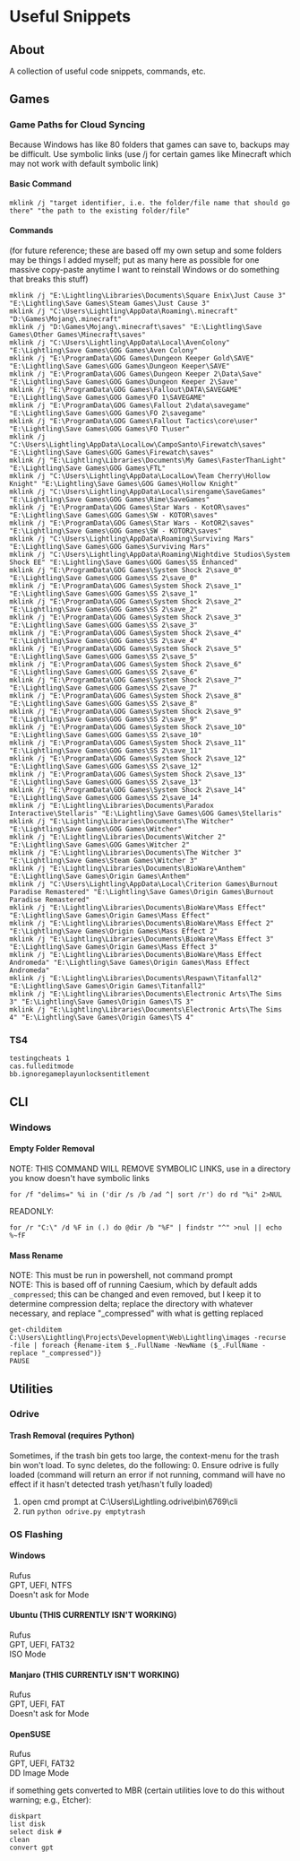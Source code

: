 # Useful Snippets
## About
A collection of useful code snippets, commands, etc.

## Games
### Game Paths for Cloud Syncing
Because Windows has like 80 folders that games can save to, backups may be difficult. Use symbolic links (use /j for certain games like Minecraft which may not work with default symbolic link)
#### Basic Command
`mklink /j "target identifier, i.e. the folder/file name that should go there" "the path to the existing folder/file"`
#### Commands
(for future reference; these are based off my own setup and some folders may be things I added myself; put as many here as possible for one massive copy-paste anytime I want to reinstall Windows or do something that breaks this stuff)  
```
mklink /j "E:\Lightling\Libraries\Documents\Square Enix\Just Cause 3" "E:\Lightling\Save Games\Steam Games\Just Cause 3"
mklink /j "C:\Users\Lightling\AppData\Roaming\.minecraft" "D:\Games\Mojang\.minecraft"
mklink /j "D:\Games\Mojang\.minecraft\saves" "E:\Lightling\Save Games\Other Games\Minecraft\saves"
mklink /j "C:\Users\Lightling\AppData\Local\AvenColony" "E:\Lightling\Save Games\GOG Games\Aven Colony"
mklink /j "E:\ProgramData\GOG Games\Dungeon Keeper Gold\SAVE" "E:\Lightling\Save Games\GOG Games\Dungeon Keeper\SAVE"
mklink /j "E:\ProgramData\GOG Games\Dungeon Keeper 2\Data\Save" "E:\Lightling\Save Games\GOG Games\Dungeon Keeper 2\Save"
mklink /j "E:\ProgramData\GOG Games\Fallout\DATA\SAVEGAME" "E:\Lightling\Save Games\GOG Games\FO 1\SAVEGAME"
mklink /j "E:\ProgramData\GOG Games\Fallout 2\data\savegame" "E:\Lightling\Save Games\GOG Games\FO 2\savegame"
mklink /j "E:\ProgramData\GOG Games\Fallout Tactics\core\user" "E:\Lightling\Save Games\GOG Games\FO T\user"
mklink /j "C:\Users\Lightling\AppData\LocalLow\CampoSanto\Firewatch\saves" "E:\Lightling\Save Games\GOG Games\Firewatch\saves"
mklink /j "E:\Lightling\Libraries\Documents\My Games\FasterThanLight" "E:\Lightling\Save Games\GOG Games\FTL"
mklink /j "C:\Users\Lightling\AppData\LocalLow\Team Cherry\Hollow Knight" "E:\Lightling\Save Games\GOG Games\Hollow Knight"
mklink /j "C:\Users\Lightling\AppData\Local\sirengame\SaveGames" "E:\Lightling\Save Games\GOG Games\Rime\SaveGames"
mklink /j "E:\ProgramData\GOG Games\Star Wars - KotOR\saves" "E:\Lightling\Save Games\GOG Games\SW - KOTOR\saves"
mklink /j "E:\ProgramData\GOG Games\Star Wars - KotOR2\saves" "E:\Lightling\Save Games\GOG Games\SW - KOTOR2\saves"
mklink /j "C:\Users\Lightling\AppData\Roaming\Surviving Mars" "E:\Lightling\Save Games\GOG Games\Surviving Mars"
mklink /j "C:\Users\Lightling\AppData\Roaming\Nightdive Studios\System Shock EE" "E:\Lightling\Save Games\GOG Games\SS Enhanced"
mklink /j "E:\ProgramData\GOG Games\System Shock 2\save_0" "E:\Lightling\Save Games\GOG Games\SS 2\save_0"
mklink /j "E:\ProgramData\GOG Games\System Shock 2\save_1" "E:\Lightling\Save Games\GOG Games\SS 2\save_1"
mklink /j "E:\ProgramData\GOG Games\System Shock 2\save_2" "E:\Lightling\Save Games\GOG Games\SS 2\save_2"
mklink /j "E:\ProgramData\GOG Games\System Shock 2\save_3" "E:\Lightling\Save Games\GOG Games\SS 2\save_3"
mklink /j "E:\ProgramData\GOG Games\System Shock 2\save_4" "E:\Lightling\Save Games\GOG Games\SS 2\save_4"
mklink /j "E:\ProgramData\GOG Games\System Shock 2\save_5" "E:\Lightling\Save Games\GOG Games\SS 2\save_5"
mklink /j "E:\ProgramData\GOG Games\System Shock 2\save_6" "E:\Lightling\Save Games\GOG Games\SS 2\save_6"
mklink /j "E:\ProgramData\GOG Games\System Shock 2\save_7" "E:\Lightling\Save Games\GOG Games\SS 2\save_7"
mklink /j "E:\ProgramData\GOG Games\System Shock 2\save_8" "E:\Lightling\Save Games\GOG Games\SS 2\save_8"
mklink /j "E:\ProgramData\GOG Games\System Shock 2\save_9" "E:\Lightling\Save Games\GOG Games\SS 2\save_9"
mklink /j "E:\ProgramData\GOG Games\System Shock 2\save_10" "E:\Lightling\Save Games\GOG Games\SS 2\save_10"
mklink /j "E:\ProgramData\GOG Games\System Shock 2\save_11" "E:\Lightling\Save Games\GOG Games\SS 2\save_11"
mklink /j "E:\ProgramData\GOG Games\System Shock 2\save_12" "E:\Lightling\Save Games\GOG Games\SS 2\save_12"
mklink /j "E:\ProgramData\GOG Games\System Shock 2\save_13" "E:\Lightling\Save Games\GOG Games\SS 2\save_13"
mklink /j "E:\ProgramData\GOG Games\System Shock 2\save_14" "E:\Lightling\Save Games\GOG Games\SS 2\save_14"
mklink /j "E:\Lightling\Libraries\Documents\Paradox Interactive\Stellaris" "E:\Lightling\Save Games\GOG Games\Stellaris"
mklink /j "E:\Lightling\Libraries\Documents\The Witcher" "E:\Lightling\Save Games\GOG Games\Witcher"
mklink /j "E:\Lightling\Libraries\Documents\Witcher 2" "E:\Lightling\Save Games\GOG Games\Witcher 2"
mklink /j "E:\Lightling\Libraries\Documents\The Witcher 3" "E:\Lightling\Save Games\Steam Games\Witcher 3"
mklink /j "E:\Lightling\Libraries\Documents\BioWare\Anthem" "E:\Lightling\Save Games\Origin Games\Anthem"
mklink /j "C:\Users\Lightling\AppData\Local\Criterion Games\Burnout Paradise Remastered" "E:\Lightling\Save Games\Origin Games\Burnout Paradise Remastered"
mklink /j "E:\Lightling\Libraries\Documents\BioWare\Mass Effect" "E:\Lightling\Save Games\Origin Games\Mass Effect"
mklink /j "E:\Lightling\Libraries\Documents\BioWare\Mass Effect 2" "E:\Lightling\Save Games\Origin Games\Mass Effect 2"
mklink /j "E:\Lightling\Libraries\Documents\BioWare\Mass Effect 3" "E:\Lightling\Save Games\Origin Games\Mass Effect 3"
mklink /j "E:\Lightling\Libraries\Documents\BioWare\Mass Effect Andromeda" "E:\Lightling\Save Games\Origin Games\Mass Effect Andromeda"
mklink /j "E:\Lightling\Libraries\Documents\Respawn\Titanfall2" "E:\Lightling\Save Games\Origin Games\Titanfall2"
mklink /j "E:\Lightling\Libraries\Documents\Electronic Arts\The Sims 3" "E:\Lightling\Save Games\Origin Games\TS 3"
mklink /j "E:\Lightling\Libraries\Documents\Electronic Arts\The Sims 4" "E:\Lightling\Save Games\Origin Games\TS 4"
```

### TS4
```
testingcheats 1
cas.fulleditmode
bb.ignoregameplayunlocksentitlement
```

## CLI
### Windows
#### Empty Folder Removal
NOTE: THIS COMMAND WILL REMOVE SYMBOLIC LINKS, use in a directory you know doesn't have symbolic links
```
for /f "delims=" %i in ('dir /s /b /ad ^| sort /r') do rd "%i" 2>NUL
```
READONLY:  
```
for /r "C:\" /d %F in (.) do @dir /b "%F" | findstr "^" >nul || echo %~fF
```

#### Mass Rename
NOTE: This must be run in powershell, not command prompt  
NOTE: This is based off of running Caesium, which by default adds `_compressed`; this can be changed and even removed, but I keep it to determine compression delta; replace the directory with whatever necessary, and replace "_compressed" with what is getting replaced
```
get-childitem C:\Users\Lightling\Projects\Development\Web\Lightling\images -recurse -file | foreach {Rename-item $_.FullName -NewName ($_.FullName -replace "_compressed")}
PAUSE
```

## Utilities
### Odrive
#### Trash Removal (requires Python)
Sometimes, if the trash bin gets too large, the context-menu for the trash bin won't load. To sync deletes, do the following:
0. Ensure odrive is fully loaded (command will return an error if not running, command will have no effect if it hasn't detected trash yet/hasn't fully loaded)
1. open cmd prompt at C:\Users\Lightling\.odrive\bin\6769\cli
2. run `python odrive.py emptytrash`

### OS Flashing
#### Windows
Rufus  
GPT, UEFI, NTFS  
Doesn't ask for Mode  

#### Ubuntu (THIS CURRENTLY ISN'T WORKING)  
Rufus  
GPT, UEFI, FAT32  
ISO Mode  

#### Manjaro (THIS CURRENTLY ISN'T WORKING)
Rufus  
GPT, UEFI, FAT  
Doesn't ask for Mode  

#### OpenSUSE
Rufus  
GPT, UEFI, FAT32  
DD Image Mode  

if something gets converted to MBR (certain utilities love to do this without warning; e.g., Etcher):
```
diskpart
list disk
select disk #
clean
convert gpt
```
